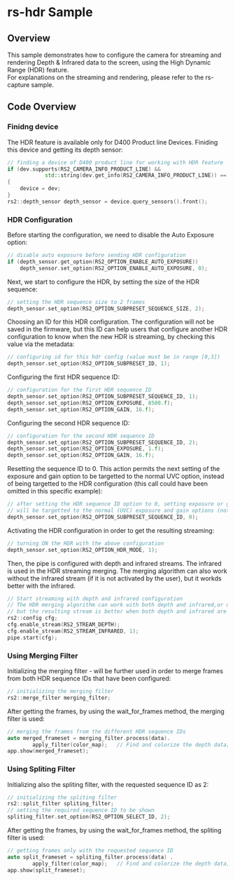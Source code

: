 # rs-hdr Sample

## Overview

This sample demonstrates how to configure the camera for streaming and rendering Depth & Infrared data to the screen, using the High Dynamic Range (HDR) feature.  
For explanations on the streaming and rendering, please refer to the rs-capture sample.

## Code Overview 

### Finidng device
The HDR feature is available only for D400 Product line Devices. Finiding this device and getting its depth sensor:
```cpp
// finding a device of D400 product line for working with HDR feature
if (dev.supports(RS2_CAMERA_INFO_PRODUCT_LINE) && 
            std::string(dev.get_info(RS2_CAMERA_INFO_PRODUCT_LINE)) == "D400")
{
    device = dev;
}
rs2::depth_sensor depth_sensor = device.query_sensors().front();
 ```


### HDR Configuration
Before starting the configuration, we need to disable the Auto Exposure option:
```cpp
// disable auto exposure before sending HDR configuration
if (depth_sensor.get_option(RS2_OPTION_ENABLE_AUTO_EXPOSURE))
    depth_sensor.set_option(RS2_OPTION_ENABLE_AUTO_EXPOSURE, 0);
```

Next, we start to configure the HDR, by setting the size of the HDR sequence:
```cpp
// setting the HDR sequence size to 2 frames
depth_sensor.set_option(RS2_OPTION_SUBPRESET_SEQUENCE_SIZE, 2);
```
Choosing an ID for this HDR configuration. The configuration will not be saved in the firmware, but this ID can help users that configure another HDR configuration to know when the new HDR is streaming, by checking this value via the metadata:
```cpp
// configuring id for this hdr config (value must be in range [0,3])
depth_sensor.set_option(RS2_OPTION_SUBPRESET_ID, 1);
```

Configuring the first HDR sequence ID: 
```cpp
// configuration for the first HDR sequence ID
depth_sensor.set_option(RS2_OPTION_SUBPRESET_SEQUENCE_ID, 1);
depth_sensor.set_option(RS2_OPTION_EXPOSURE, 8500.f);
depth_sensor.set_option(RS2_OPTION_GAIN, 16.f);
```
Configuring the second HDR sequence ID:
```cpp
// configuration for the second HDR sequence ID
depth_sensor.set_option(RS2_OPTION_SUBPRESET_SEQUENCE_ID, 2);
depth_sensor.set_option(RS2_OPTION_EXPOSURE, 1.f);
depth_sensor.set_option(RS2_OPTION_GAIN, 16.f);
```

Resetting the sequence ID to 0. This action permits the next setting of the exposure and gain option to be targetted to the normal UVC option, instead of being targetted to the HDR configuration (this call could have been omitted in this specific example):
```cpp
// after setting the HDR sequence ID option to 0, setting exposure or gain
// will be targetted to the normal (UVC) exposure and gain options (not HDR configuration)
depth_sensor.set_option(RS2_OPTION_SUBPRESET_SEQUENCE_ID, 0);
```

Activating the HDR configuration in order to get the resulting streaming:
```cpp
// turning ON the HDR with the above configuration 
depth_sensor.set_option(RS2_OPTION_HDR_MODE, 1);
```

Then, the pipe is configured with depth and infrared streams. 
The infrared is used in the HDR streaming merging. The merging algorithm can also work without the infrared stream (if it is not activated by the user), but it workds better with the infrared.
```cpp
// Start streaming with depth and infrared configuration
// The HDR merging algorithm can work with both depth and infrared,or only with depth, 
// but the resulting stream is better when both depth and infrared are used.
rs2::config cfg;
cfg.enable_stream(RS2_STREAM_DEPTH);
cfg.enable_stream(RS2_STREAM_INFRARED, 1);
pipe.start(cfg);
```

### Using Merging Filter
Initializing the merging filter - will be further used in order to merge frames from both HDR sequence IDs that have been configured:
```cpp
// initializing the merging filter
rs2::merge_filter merging_filter;
```
After getting the frames, by using the wait_for_frames method, the merging filter is used:
```cpp
// merging the frames from the different HDR sequence IDs
auto merged_frameset = merging_filter.process(data). 
        apply_filter(color_map);   // Find and colorize the depth data;
app.show(merged_frameset);

```

### Using Spliting Filter 
Initializing also the spliting filter, with the requested sequence ID as 2:
```cpp
// initializing the spliting filter
rs2::split_filter spliting_filter;
// setting the required sequence ID to be shown
spliting_filter.set_option(RS2_OPTION_SELECT_ID, 2);
```

After getting the frames, by using the wait_for_frames method, the spliting filter is used:
```cpp
// getting frames only with the requested sequence ID
auto split_frameset = spliting_filter.process(data) . 
        apply_filter(color_map);   // Find and colorize the depth data;
app.show(split_frameset);

```

